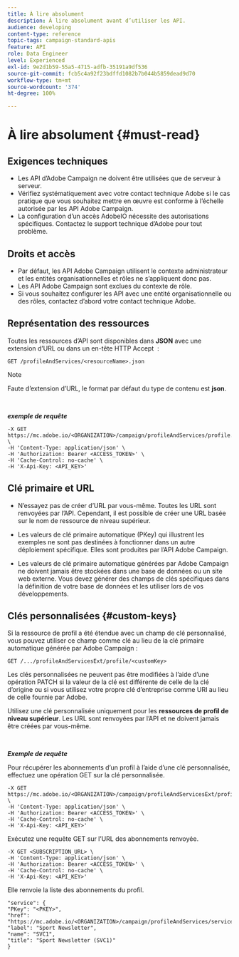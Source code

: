 ```yaml
---
title: À lire absolument
description: À lire absolument avant d’utiliser les API.
audience: developing
content-type: reference
topic-tags: campaign-standard-apis
feature: API
role: Data Engineer
level: Experienced
exl-id: 9e2d1b59-55a5-4715-adfb-35191a9df536
source-git-commit: fcb5c4a92f23bdffd1082b7b044b5859dead9d70
workflow-type: tm+mt
source-wordcount: '374'
ht-degree: 100%

---
```


# À lire absolument {#must-read}

## Exigences techniques

* Les API d’Adobe Campaign ne doivent être utilisées que de serveur à serveur.
* Vérifiez systématiquement avec votre contact technique Adobe si le cas pratique que vous souhaitez mettre en œuvre est conforme à l’échelle autorisée par les API Adobe Campaign.
* La configuration d’un accès AdobeIO nécessite des autorisations spécifiques. Contactez le support technique d’Adobe pour tout problème.

## Droits et accès

* Par défaut, les API Adobe Campaign utilisent le contexte administrateur et les entités organisationnelles et rôles ne s’appliquent donc pas.
* Les API Adobe Campaign sont exclues du contexte de rôle.
* Si vous souhaitez configurer les API avec une entité organisationnelle ou des rôles, contactez d’abord votre contact technique Adobe.

## Représentation des ressources

Toutes les ressources d’API sont disponibles dans **JSON** avec une extension d’URL ou dans un en-tête HTTP Accept  :

`GET /profileAndServices/<resourceName>.json`

>[!NOTE]
>
>Faute d’extension d’URL, le format par défaut du type de contenu est **json**.

<br/>

***exemple de requête***

```
-X GET https://mc.adobe.io/<ORGANIZATION>/campaign/profileAndServices/profile.json \
-H 'Content-Type: application/json' \
-H 'Authorization: Bearer <ACCESS_TOKEN>' \
-H 'Cache-Control: no-cache' \
-H 'X-Api-Key: <API_KEY>'
```

## Clé primaire et URL

* N’essayez pas de créer d’URL par vous-même. Toutes les URL sont renvoyées par l’API. Cependant, il est possible de créer une URL basée sur le nom de ressource de niveau supérieur.

* Les valeurs de clé primaire automatique (PKey) qui illustrent les exemples ne sont pas destinées à fonctionner dans un autre déploiement spécifique. Elles sont produites par l’API Adobe Campaign.

* Les valeurs de clé primaire automatique générées par Adobe Campaign ne doivent jamais être stockées dans une base de données ou un site web externe. Vous devez générer des champs de clés spécifiques dans la définition de votre base de données et les utiliser lors de vos développements.

## Clés personnalisées {#custom-keys}

Si la ressource de profil a été étendue avec un champ de clé personnalisé, vous pouvez utiliser ce champ comme clé au lieu de la clé primaire automatique générée par Adobe Campaign :

`GET /.../profileAndServicesExt/profile/<customKey>`

Les clés personnalisées ne peuvent pas être modifiées à l’aide d’une opération PATCH si la valeur de la clé est différente de celle de la clé d’origine ou si vous utilisez votre propre clé d’entreprise comme URI au lieu de celle fournie par Adobe.

Utilisez une clé personnalisée uniquement pour les **ressources de profil de niveau supérieur**. Les URL sont renvoyées par l’API et ne doivent jamais être créées par vous-même.

<br/>

***Exemple de requête***

Pour récupérer les abonnements d’un profil à l’aide d’une clé personnalisée, effectuez une opération GET sur la clé personnalisée.

```
-X GET https://mc.adobe.io/<ORGANIZATION>/campaign/profileAndServicesExt/profile/<customKey> \
-H 'Content-Type: application/json' \
-H 'Authorization: Bearer <ACCESS_TOKEN>' \
-H 'Cache-Control: no-cache' \
-H 'X-Api-Key: <API_KEY>'
```

Exécutez une requête GET sur l’URL des abonnements renvoyée.

```
-X GET <SUBSCRIPTION_URL> \
-H 'Content-Type: application/json' \
-H 'Authorization: Bearer <ACCESS_TOKEN>' \
-H 'Cache-Control: no-cache' \
-H 'X-Api-Key: <API_KEY>'
```

Elle renvoie la liste des abonnements du profil.

```
"service": {
"PKey": "<PKEY>",
"href": "https://mc.adobe.io/<ORGANIZATION>/campaign/profileAndServices/service/<PKEY>",
"label": "Sport Newsletter",
"name": "SVC1",
"title": "Sport Newsletter (SVC1)"
}
```
